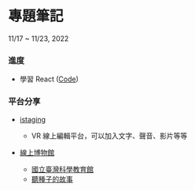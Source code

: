 # 專題筆記
11/17 ~ 11/23, 2022

### 進度

- 學習 React ([Code](https://github.com/wei06097/React-Practice1))

### 平台分享

- [istaging](https://www.istaging.com/zh-tw/livetourGallery)
    - VR 線上編輯平台，可以加入文字、聲音、影片等等

- [線上博物館](https://virtual-museums.tw/)
  - [國立臺灣科學教育館](http://vr.kissscience.tw/)
  - [聽種子的故事](https://vr.ntm.gov.tw/2022Seed/)
